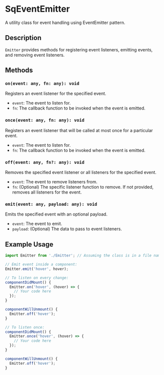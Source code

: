 # SqEventEmitter

A utility class for event handling using EventEmitter pattern.

## Description

`Emitter` provides methods for registering event listeners, emitting events, and removing event listeners.

## Methods

### `on(event: any, fn: any): void`

Registers an event listener for the specified event.

- `event`: The event to listen for.
- `fn`: The callback function to be invoked when the event is emitted.

### `once(event: any, fn: any): void`

Registers an event listener that will be called at most once for a particular event.

- `event`: The event to listen for.
- `fn`: The callback function to be invoked when the event is emitted.

### `off(event: any, fn?: any): void`

Removes the specified event listener or all listeners for the specified event.

- `event`: The event to remove listeners from.
- `fn`: (Optional) The specific listener function to remove. If not provided, removes all listeners for the event.

### `emit(event: any, payload: any): void`

Emits the specified event with an optional payload.

- `event`: The event to emit.
- `payload`: (Optional) The data to pass to event listeners.

## Example Usage

```javascript
import Emitter from './Emitter'; // Assuming the class is in a file named Emitter.js

// Emit event inside a component:
Emitter.emit('hover', hover);

// To listen on every change:
componentDidMount() {
  Emitter.on('hover', (hover) => {
    // Your code here
  });
}

componentWillUnmount() {
  Emitter.off('hover');
}

// To listen once:
componentDidMount() {
  Emitter.once('hover', (hover) => {
    // Your code here
  });
}

componentWillUnmount() {
  Emitter.off('hover');
}
```